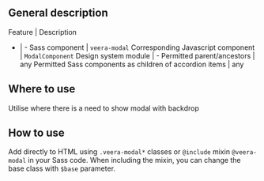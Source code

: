 ## General description

Feature | Description
- | -
Sass component | `veera-modal`
Corresponding Javascript component | `ModalComponent`
Design system module | -
Permitted parent/ancestors | any
Permitted Sass components as children of accordion items | any

## Where to use

Utilise where there is a need to show modal with backdrop

## How to use

Add directly to HTML using `.veera-modal*` classes or `@include` mixin `@veera-modal` in your Sass code. When including the mixin, you can change the base class with `$base` parameter.
